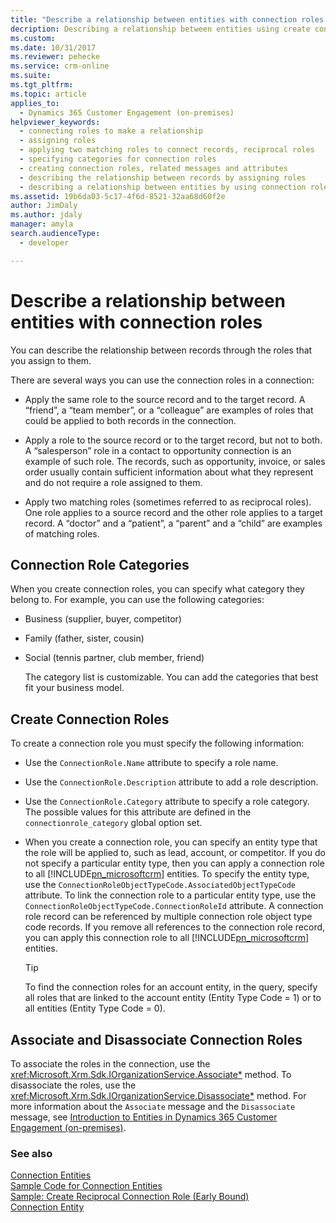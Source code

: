 ```yaml
---
title: "Describe a relationship between entities with connection roles (Developer Guide for Dynamics 365 Customer Engagement (on-premises)) | MicrosoftDocs"
decription: Describing a relationship between entities using create connection roles and connection role categories.
ms.custom: 
ms.date: 10/31/2017
ms.reviewer: pehecke
ms.service: crm-online
ms.suite: 
ms.tgt_pltfrm: 
ms.topic: article
applies_to: 
  - Dynamics 365 Customer Engagement (on-premises)
helpviewer_keywords: 
  - connecting roles to make a relationship
  - assigning roles
  - applying two matching roles to connect records, reciprocal roles
  - specifying categories for connection roles
  - creating connection roles, related messages and attributes
  - describing the relationship between records by assigning roles
  - describing a relationship between entities by using connection roles
ms.assetid: 19b6da03-5c17-4f6d-8521-32aa68d60f2e
author: JimDaly
ms.author: jdaly
manager: amyla
search.audienceType: 
  - developer

---
```

# Describe a relationship between entities with connection roles

You can describe the relationship between records through the roles that you assign to them.  
  
 There are several ways you can use the connection roles in a connection:  
  
-   Apply the same role to the source record and to the target record. A “friend”, a “team member”, or a “colleague” are examples of roles that could be applied to both records in the connection.  
  
-   Apply a role to the source record or to the target record, but not to both. A “salesperson” role in a contact to opportunity connection is an example of such role. The records, such as opportunity, invoice, or sales order usually contain sufficient information about what they represent and do not require a role assigned to them.  
  
-   Apply two matching roles (sometimes referred to as reciprocal roles). One role applies to a source record and the other role applies to a target record. A “doctor” and a “patient”, a “parent” and a “child” are examples of matching roles.  
  
## Connection Role Categories  
 When you create connection roles, you can specify what category they belong to. For example, you can use the following categories:  
  
- Business (supplier, buyer, competitor)  
  
- Family (father, sister, cousin)  
  
- Social (tennis partner, club member, friend)  
  
  The category list is customizable. You can add the categories that best fit your business model.  
  
## Create Connection Roles  
 To create a connection role you must specify the following information:  
  
- Use the `ConnectionRole.Name` attribute to specify a role name.  
  
- Use the `ConnectionRole.Description` attribute to add a role description.  
  
- Use the `ConnectionRole.Category` attribute to specify a role category. The possible values for this attribute are defined in the `connectionrole_category` global option set.  
  
- When you create a connection role, you can specify an entity type that the role will be applied to, such as lead, account, or competitor. If you do not specify a particular entity type, then you can apply a connection role to all [!INCLUDE[pn_microsoftcrm](../includes/pn-microsoftcrm.md)] entities. To specify the entity type, use the `ConnectionRoleObjectTypeCode.AssociatedObjectTypeCode` attribute. To link the connection role to a particular entity type, use the `ConnectionRoleObjectTypeCode.ConnectionRoleId` attribute. A connection role record can be referenced by multiple connection role object type code records. If you remove all references to the connection role record, you can apply this connection role to all [!INCLUDE[pn_microsoftcrm](../includes/pn-microsoftcrm.md)] entities.  
  
  > [!TIP]
  >  To find the connection roles for an account entity, in the query, specify all roles that are linked to the account entity (Entity Type Code = 1) or to all entities (Entity Type Code = 0).  
  
## Associate and Disassociate Connection Roles  
 To associate the roles in the connection, use the <xref:Microsoft.Xrm.Sdk.IOrganizationService.Associate*> method. To disassociate the roles, use the <xref:Microsoft.Xrm.Sdk.IOrganizationService.Disassociate*> method. For more information about the `Associate` message and the `Disassociate` message, see [Introduction to Entities in Dynamics 365 Customer Engagement (on-premises)](introduction-entities.md).  
  
### See also  
 [Connection Entities](connection-entities.md)   
 [Sample Code for Connection Entities](sample-code-connection-entities.md)   
 [Sample: Create Reciprocal Connection Role (Early Bound)](sample-create-reciprocal-connection-role-early-bound.md)   
 [Connection Entity](entities/connection.md)
